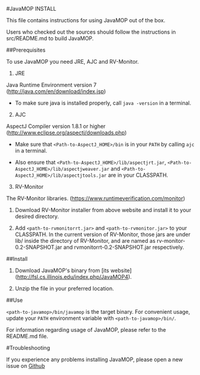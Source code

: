 #JavaMOP INSTALL

This file contains instructions for using JavaMOP out of the box.

Users who checked out the sources should follow the instructions in
src/README.md to build JavaMOP.

##Prerequisites

To use JavaMOP you need JRE, AJC and RV-Monitor.

1. JRE

 Java Runtime Environment version 7 (http://java.com/en/download/index.jsp)

* To make sure java is installed properly, call `java -version` in a
  terminal.

2. AJC

 AspectJ Compiler version 1.8.1 or higher 
 (http://www.eclipse.org/aspectj/downloads.php)

 * Make sure that `<Path-to-AspectJ_HOME>/bin` is in your `PATH` by
   calling `ajc` in a terminal.

 * Also ensure that `<Path-to-AspectJ_HOME>/lib/aspectjrt.jar`,
   `<Path-to-AspectJ_HOME>/lib/aspectjweaver.jar` and
   `<Path-to-AspectJ_HOME>/lib/aspectjtools.jar` are in your
   CLASSPATH.

3. RV-Monitor

 The RV-Monitor libraries. (https://www.runtimeverification.com/monitor)

 1. Download RV-Monitor installer from above website and install it to
 your desired directory.

 2. Add `<path-to-rvmonitorrt.jar>` and `<path-to-rvmonitor.jar>` to
 your CLASSPATH. In the current version of RV-Monitor, those jars are
 under lib/ inside the directory of RV-Monitor, and are named as
 rv-monitor-0.2-SNAPSHOT.jar and rvmonitorrt-0.2-SNAPSHOT.jar
 respectively.


##Install

1. Download JavaMOP's binary from [its website]
(http://fsl.cs.illinois.edu/index.php/JavaMOP4).

2. Unzip the file in your preferred location.

##Use

`<path-to-javamop>/bin/javamop` is the target binary. For convenient
usage, update your `PATH` environment variable with
`<path-to-javamop>/bin/`.

For information regarding usage of JavaMOP, please refer to the
README.md file.

#Troubleshooting

If you experience any problems installing JavaMOP, please open a new
issue on
[Github](https://github.com/runtimeverification/javamop/issues)
